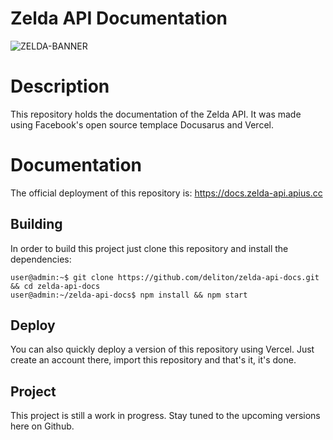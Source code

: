 # Zelda API Documentation
![ZELDA-BANNER](https://user-images.githubusercontent.com/47995046/94411820-62689f80-014f-11eb-9e44-cd67a3c2682b.jpg)

# Description
This repository holds the documentation of the Zelda API. It was made using Facebook's open source templace Docusarus and Vercel.

# Documentation

The official deployment of this repository is: https://docs.zelda-api.apius.cc

## Building
In order to build this project just clone this repository and install the dependencies:

```console
user@admin:~$ git clone https://github.com/deliton/zelda-api-docs.git && cd zelda-api-docs
user@admin:~/zelda-api-docs$ npm install && npm start

```

## Deploy

You can also quickly deploy a version of this repository using Vercel. Just create an account there, import this repository and that's it, it's done. 

## Project
This project is still a work in progress. Stay tuned to the upcoming versions here on Github.
